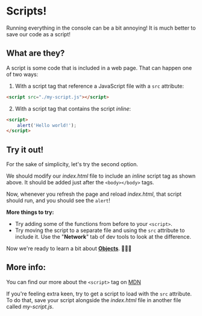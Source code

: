 # Scripts!

Running everything in the console can be a bit annoying! It is much better to save our code as a script!

## What are they?

A script is some code that is included in a web page. That can happen one of two ways:

1) With a script tag that reference a JavaScript file with a `src` attribute:

```html
<script src="./my-script.js"></script>
```

2) With a script tag that contains the script *inline*:

```html
<script>
    alert('Hello world!');
</script>
```

## Try it out!

For the sake of simplicity, let's try the second option.

We should modify our *index.html* file to include an *inline* script tag as shown above. It should be added just after the `<body></body>` tags.

Now, whenever you refresh the page and reload *index.html*, that script should run, and you should see the `alert`!

**More things to try:**

* Try adding some of the functions from before to your `<script>`.
* Try moving the script to a separate file and using the `src` attribute to include it. Use the "**Network**" tab of dev tools to look at the difference.

Now we're ready to learn a bit about [**Objects**](./07%20-%20Objects.md). 👏👏👏

## More info:

You can find our more about the `<script>` tag on [MDN](https://developer.mozilla.org/en-US/docs/Web/HTML/Element/script)

If you're feeling extra keen, try to get a script to load with the `src` attribute. To do that, save your script alongside the *index.html* file in another file called *my-script.js*.
